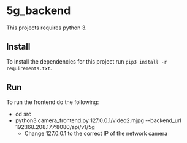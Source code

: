 # 5g_backend
This projects requires python 3.

## Install
To install the dependencies for this project run `pip3 install -r requirements.txt`.

## Run

To run the frontend do the following:
* cd src
* python3 camera_frontend.py 127.0.0.1/video2.mjpg --backend_url 192.168.208.177:8080/api/v1/5g
   * Change 127.0.0.1 to the correct IP of the network camera
